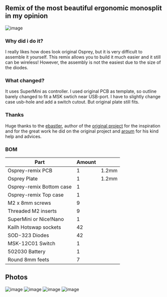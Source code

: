 ## Remix of the most beautiful ergonomic monosplit in my opinion
![image](https://github.com/kapee1/osprey-remix/assets/98476799/7af3c1bf-97a7-4ac2-a302-70dc6560787c)


### Why did i do it? 
I really likes how does look original Osprey, but it is very difficult to assemble it yourself. This remix allows you to build it much easier and it still can be wireless! However, the assembly is not the easiest due to the size of the diodes.
### What changed? 
It uses SuperMini as controller. I used original PCB as template, so outline barely changed to fit a MSK swtich near USB-port. I have to slightly change case usb-hole and add a switch cutout. But original plate still fits. 
### Thanks
Huge thanks to the [ebastler](https://github.com/ebastler), author of the [original project](https://github.com/ebastler/osprey) for the inspiration and for the great work he did on the original project and [aroum](https://github.com/aroum) for his kind help and advices. 
### BOM
| Part    |  Amount   |     |
| --- | --- | --- |
|   Osprey-remix PCB         |  1  |  1.2mm   |
|   Osprey Plate             |  1  |  1.2mm   |
|   Osprey-remix Bottom case |   1  |     |
|   Osprey-remix Top case    |   1  |     |
|   M2 x 8mm screws          |  9   |     |
|   Threaded M2 inserts      |  9   |     |
|   SuperMini or Nice!Nano   |  1   |     |
|   Kailh Hotswap sockets    |  42   |     |
|   SOD-323 Diodes           |  42  |     |
|   MSK-12C01 Switch         |  1   |     |
|   502030 Battery           |  1   |     |
|   Round 8mm feets          |  7   |     |

## Photos 
![image](https://github.com/kapee1/osprey-remix/assets/98476799/f9d97fd5-ff02-4542-aa37-595043b259ee)
![image](https://github.com/kapee1/osprey-remix/assets/98476799/337d100a-d248-472c-b0d9-0702cad75357)
![image](https://github.com/kapee1/osprey-remix/assets/98476799/841664bf-274e-488f-8ada-b66fbe2fb6ad)
![image](https://github.com/kapee1/osprey-remix/assets/98476799/04fc3f92-1b0f-44a0-996c-a24b170fd9bd)

